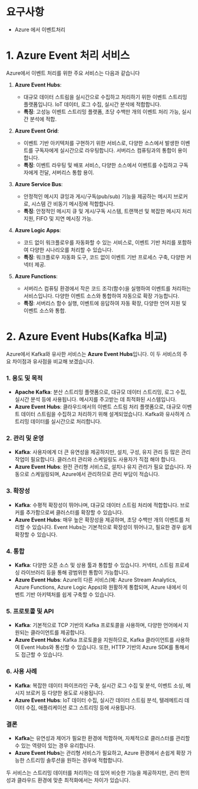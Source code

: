 # 요구사항

* Azure 에서 이벤트처리



# 1. Azure Event 처리 서비스

Azure에서 이벤트 처리를 위한 주요 서비스는 다음과 같습니다



1. **Azure Event Hubs**:
   - 대규모 데이터 스트림을 실시간으로 수집하고 처리하기 위한 이벤트 스트리밍 플랫폼입니다. IoT 데이터, 로그 수집, 실시간 분석에 적합합니다.
   - **특징**: 고성능 이벤트 스트리밍 플랫폼, 초당 수백만 개의 이벤트 처리 가능, 실시간 분석에 적합.
   
2. **Azure Event Grid**:
   - 이벤트 기반 아키텍처를 구현하기 위한 서비스로, 다양한 소스에서 발생한 이벤트를 구독자에게 실시간으로 라우팅합니다. 서버리스 컴퓨팅과의 통합이 용이합니다.
   - **특징**: 이벤트 라우팅 및 배포 서비스, 다양한 소스에서 이벤트를 수집하고 구독자에게 전달, 서버리스 통합 용이.
   
3. **Azure Service Bus**:
   - 안정적인 메시지 큐잉과 게시/구독(pub/sub) 기능을 제공하는 메시지 브로커로, 시스템 간 비동기 메시징에 적합합니다.
   - **특징**: 안정적인 메시지 큐 및 게시/구독 시스템, 트랜잭션 및 복잡한 메시지 처리 지원, FIFO 및 지연 메시징 가능.
   
4. **Azure Logic Apps**:
   - 코드 없이 워크플로우를 자동화할 수 있는 서비스로, 이벤트 기반 처리를 포함하여 다양한 시나리오를 처리할 수 있습니다.
   - **특징**: 워크플로우 자동화 도구, 코드 없이 이벤트 기반 프로세스 구축, 다양한 커넥터 제공.
   
5. **Azure Functions**:
   - 서버리스 컴퓨팅 환경에서 작은 코드 조각(함수)을 실행하여 이벤트를 처리하는 서비스입니다. 다양한 이벤트 소스와 통합하여 자동으로 확장 가능합니다.
   - **특징**: 서버리스 함수 실행, 이벤트에 응답하여 자동 확장, 다양한 언어 지원 및 이벤트 소스와 통합.





# 2. Azure Event Hubs(Kafka 비교)

Azure에서 Kafka와 유사한 서비스는 **Azure Event Hubs**입니다. 이 두 서비스의 주요 차이점과 유사점을 비교해 보겠습니다.



### 1. **용도 및 목적**
- **Apache Kafka**: 분산 스트리밍 플랫폼으로, 대규모 데이터 스트리밍, 로그 수집, 실시간 분석 등에 사용됩니다. 메시지를 주고받는 데 최적화된 시스템입니다.
- **Azure Event Hubs**: 클라우드에서의 이벤트 스트림 처리 플랫폼으로, 대규모 이벤트 데이터 스트림을 수집하고 처리하기 위해 설계되었습니다. Kafka와 유사하게 스트리밍 데이터를 실시간으로 처리합니다.

### 2. **관리 및 운영**
- **Kafka**: 사용자에게 더 큰 유연성을 제공하지만, 설치, 구성, 유지 관리 등 많은 관리 작업이 필요합니다. 클러스터 관리와 스케일링도 사용자가 직접 해야 합니다.
- **Azure Event Hubs**: 완전 관리형 서비스로, 설치나 유지 관리가 필요 없습니다. 자동으로 스케일링되며, Azure에서 관리하므로 관리 부담이 적습니다.

### 3. **확장성**
- **Kafka**: 수평적 확장성이 뛰어나며, 대규모 데이터 스트림 처리에 적합합니다. 브로커를 추가함으로써 클러스터를 확장할 수 있습니다.
- **Azure Event Hubs**: 매우 높은 확장성을 제공하며, 초당 수백만 개의 이벤트를 처리할 수 있습니다. Event Hubs는 기본적으로 확장성이 뛰어나고, 필요한 경우 쉽게 확장할 수 있습니다.

### 4. **통합**
- **Kafka**: 다양한 오픈 소스 및 상용 툴과 통합할 수 있습니다. 커넥터, 스트림 프로세싱 라이브러리 등을 통해 광범위한 통합이 가능합니다.
- **Azure Event Hubs**: Azure의 다른 서비스(예: Azure Stream Analytics, Azure Functions, Azure Logic Apps)와 원활하게 통합되며, Azure 내에서 이벤트 기반 아키텍처를 쉽게 구축할 수 있습니다.

### 5. **프로토콜 및 API**
- **Kafka**: 기본적으로 TCP 기반의 Kafka 프로토콜을 사용하며, 다양한 언어에서 지원되는 클라이언트를 제공합니다.
- **Azure Event Hubs**: Kafka 프로토콜을 지원하므로, Kafka 클라이언트를 사용하여 Event Hubs와 통신할 수 있습니다. 또한, HTTP 기반의 Azure SDK를 통해서도 접근할 수 있습니다.

### 6. **사용 사례**
- **Kafka**: 복잡한 데이터 파이프라인 구축, 실시간 로그 수집 및 분석, 이벤트 소싱, 메시지 브로커 등 다양한 용도로 사용됩니다.
- **Azure Event Hubs**: IoT 데이터 수집, 실시간 데이터 스트림 분석, 텔레메트리 데이터 수집, 애플리케이션 로그 스트리밍 등에 사용됩니다.

### 결론
- **Kafka**는 유연성과 제어가 필요한 환경에 적합하며, 자체적으로 클러스터를 관리할 수 있는 역량이 있는 경우 유리합니다.
- **Azure Event Hubs**는 관리형 서비스가 필요하고, Azure 환경에서 손쉽게 확장 가능한 스트리밍 솔루션을 원하는 경우에 적합합니다.

두 서비스는 스트리밍 데이터를 처리하는 데 있어 비슷한 기능을 제공하지만, 관리 편의성과 클라우드 환경에 맞춘 최적화에서는 차이가 있습니다.







